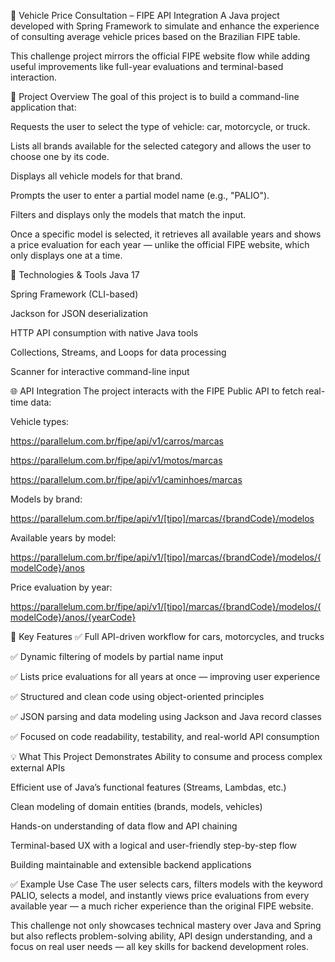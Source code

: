 🚗 Vehicle Price Consultation – FIPE API Integration
A Java project developed with Spring Framework to simulate and enhance the experience of consulting average vehicle prices based on the Brazilian FIPE table.

This challenge project mirrors the official FIPE website flow while adding useful improvements like full-year evaluations and terminal-based interaction.

🎯 Project Overview
The goal of this project is to build a command-line application that:

Requests the user to select the type of vehicle: car, motorcycle, or truck.

Lists all brands available for the selected category and allows the user to choose one by its code.

Displays all vehicle models for that brand.

Prompts the user to enter a partial model name (e.g., "PALIO").

Filters and displays only the models that match the input.

Once a specific model is selected, it retrieves all available years and shows a price evaluation for each year — unlike the official FIPE website, which only displays one at a time.

🚀 Technologies & Tools
Java 17

Spring Framework (CLI-based)

Jackson for JSON deserialization

HTTP API consumption with native Java tools

Collections, Streams, and Loops for data processing

Scanner for interactive command-line input

🌐 API Integration
The project interacts with the FIPE Public API to fetch real-time data:

Vehicle types:

https://parallelum.com.br/fipe/api/v1/carros/marcas

https://parallelum.com.br/fipe/api/v1/motos/marcas

https://parallelum.com.br/fipe/api/v1/caminhoes/marcas

Models by brand:

https://parallelum.com.br/fipe/api/v1/[tipo]/marcas/{brandCode}/modelos

Available years by model:

https://parallelum.com.br/fipe/api/v1/[tipo]/marcas/{brandCode}/modelos/{modelCode}/anos

Price evaluation by year:

https://parallelum.com.br/fipe/api/v1/[tipo]/marcas/{brandCode}/modelos/{modelCode}/anos/{yearCode}

📌 Key Features
✅ Full API-driven workflow for cars, motorcycles, and trucks

✅ Dynamic filtering of models by partial name input

✅ Lists price evaluations for all years at once — improving user experience

✅ Structured and clean code using object-oriented principles

✅ JSON parsing and data modeling using Jackson and Java record classes

✅ Focused on code readability, testability, and real-world API consumption

💡 What This Project Demonstrates
Ability to consume and process complex external APIs

Efficient use of Java’s functional features (Streams, Lambdas, etc.)

Clean modeling of domain entities (brands, models, vehicles)

Hands-on understanding of data flow and API chaining

Terminal-based UX with a logical and user-friendly step-by-step flow

Building maintainable and extensible backend applications

✅ Example Use Case
The user selects cars, filters models with the keyword PALIO, selects a model, and instantly views price evaluations from every available year — a much richer experience than the original FIPE website.

This challenge not only showcases technical mastery over Java and Spring but also reflects problem-solving ability, API design understanding, and a focus on real user needs — all key skills for backend development roles.

